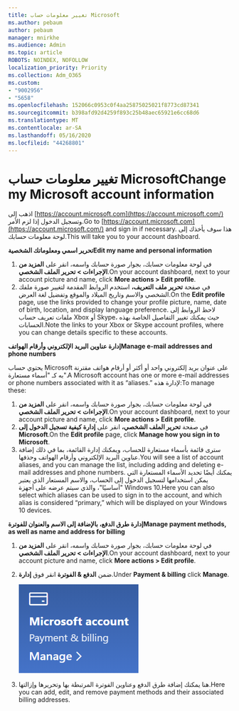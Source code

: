 ```yaml
---
title: تغيير معلومات حساب Microsoft
ms.author: pebaum
author: pebaum
manager: mnirkhe
ms.audience: Admin
ms.topic: article
ROBOTS: NOINDEX, NOFOLLOW
localization_priority: Priority
ms.collection: Adm_O365
ms.custom:
- "9002956"
- "5658"
ms.openlocfilehash: 152066c0953c0f4aa25875025021f8773cd87341
ms.sourcegitcommit: b398afd92d4259f893c25b48aec65921e6cc68d6
ms.translationtype: MT
ms.contentlocale: ar-SA
ms.lasthandoff: 05/16/2020
ms.locfileid: "44268801"
---
```

# <a name="change-my-microsoft-account-information"></a><span data-ttu-id="c19ba-102">تغيير معلومات حساب Microsoft</span><span class="sxs-lookup"><span data-stu-id="c19ba-102">Change my Microsoft account information</span></span>

<span data-ttu-id="c19ba-103">اذهب إلى [https://account.microsoft.com](https://account.microsoft.com/) وتسجيل الدخول إذا لزم الأمر.</span><span class="sxs-lookup"><span data-stu-id="c19ba-103">Go to [https://account.microsoft.com](https://account.microsoft.com/) and sign in if necessary.</span></span> <span data-ttu-id="c19ba-104">هذا سوف يأخذك إلى لوحة معلومات حسابك.</span><span class="sxs-lookup"><span data-stu-id="c19ba-104">This will take you to your account dashboard.</span></span>  

<span data-ttu-id="c19ba-105">**تحرير اسمي ومعلوماتك الشخصية**</span><span class="sxs-lookup"><span data-stu-id="c19ba-105">**Edit my name and personal information**</span></span>

1. <span data-ttu-id="c19ba-106">في لوحة معلومات حسابك، بجوار صورة حسابك واسمه، انقر على **المزيد من الإجراءات > تحرير الملف الشخصي**.</span><span class="sxs-lookup"><span data-stu-id="c19ba-106">On your account dashboard, next to your account picture and name, click **More actions > Edit profile**.</span></span>
2. <span data-ttu-id="c19ba-107">في صفحة **تحرير ملف التعريف،** استخدم الروابط المقدمة لتغيير صورة ملفك الشخصي والاسم وتاريخ الميلاد والموقع وتفضيل لغة العرض.</span><span class="sxs-lookup"><span data-stu-id="c19ba-107">On the **Edit profile** page, use the links provided to change your profile picture, name, date of birth, location, and display language preference.</span></span> <span data-ttu-id="c19ba-108">لاحظ الروابط إلى ملفات تعريف حساب Xbox أو Skype، حيث يمكنك تغيير التفاصيل الخاصة بهذه الحسابات.</span><span class="sxs-lookup"><span data-stu-id="c19ba-108">Note the links to your Xbox or Skype account profiles, where you can change details specific to these accounts.</span></span>

<span data-ttu-id="c19ba-109">**إدارة عناوين البريد الإلكتروني وأرقام الهواتف**</span><span class="sxs-lookup"><span data-stu-id="c19ba-109">**Manage e-mail addresses and phone numbers**</span></span>

<span data-ttu-id="c19ba-110">يحتوي حساب Microsoft على عنوان بريد إلكتروني واحد أو أكثر أو أرقام هواتف مقترنة به كـ "أسماء مستعارة".</span><span class="sxs-lookup"><span data-stu-id="c19ba-110">A Microsoft account has one or more e-mail addresses or phone numbers associated with it as “aliases.”</span></span> <span data-ttu-id="c19ba-111">لإدارة هذه:</span><span class="sxs-lookup"><span data-stu-id="c19ba-111">To manage these:</span></span>

1. <span data-ttu-id="c19ba-112">في لوحة معلومات حسابك، بجوار صورة حسابك واسمه، انقر على **المزيد من الإجراءات > تحرير الملف الشخصي**.</span><span class="sxs-lookup"><span data-stu-id="c19ba-112">On your account dashboard, next to your account picture and name, click **More actions > Edit profile**.</span></span>
2. <span data-ttu-id="c19ba-113">في صفحة **تحرير الملف الشخصي،** انقر على **إدارة كيفية تسجيل الدخول إلى Microsoft**.</span><span class="sxs-lookup"><span data-stu-id="c19ba-113">On the **Edit profile** page, click **Manage how you sign in to Microsoft**.</span></span> 
3. <span data-ttu-id="c19ba-114">سترى قائمة بأسماء مستعارة للحساب، ويمكنك إدارة القائمة، بما في ذلك إضافة عناوين البريد الإلكتروني وأرقام الهواتف وحذفها.</span><span class="sxs-lookup"><span data-stu-id="c19ba-114">You will see a list of account aliases, and you can manage the list, including adding and deleting e-mail addresses and phone numbers.</span></span> <span data-ttu-id="c19ba-115">يمكنك أيضًا تحديد الأسماء المستعارة التي يمكن استخدامها لتسجيل الدخول إلى الحساب، والاسم المستعار الذي يعتبر "أساسيًا"، والذي سيتم عرضه على أجهزة Windows 10.</span><span class="sxs-lookup"><span data-stu-id="c19ba-115">Here you can also select which aliases can be used to sign in to the account, and which alias is considered “primary,” which will be displayed on your Windows 10 devices.</span></span>

<span data-ttu-id="c19ba-116">**إدارة طرق الدفع، بالإضافة إلى الاسم والعنوان للفوترة**</span><span class="sxs-lookup"><span data-stu-id="c19ba-116">**Manage payment methods, as well as name and address for billing**</span></span> 

1. <span data-ttu-id="c19ba-117">في لوحة معلومات حسابك، بجوار صورة حسابك واسمه، انقر على **المزيد من الإجراءات > تحرير الملف الشخصي**.</span><span class="sxs-lookup"><span data-stu-id="c19ba-117">On your account dashboard, next to your account picture and name, click **More actions > Edit profile**.</span></span>
2. <span data-ttu-id="c19ba-118">ضمن **الدفع & الفوترة** انقر فوق **إدارة**.</span><span class="sxs-lookup"><span data-stu-id="c19ba-118">Under **Payment & billing** click **Manage**.</span></span>

    ![إدارة الدفع والفوترة](media/manage-account.png)

3. <span data-ttu-id="c19ba-120">هنا يمكنك إضافة طرق الدفع وعناوين الفوترة المرتبطة بها وتحريرها وإزالتها.</span><span class="sxs-lookup"><span data-stu-id="c19ba-120">Here you can add, edit, and remove payment methods and their associated billing addresses.</span></span> 
